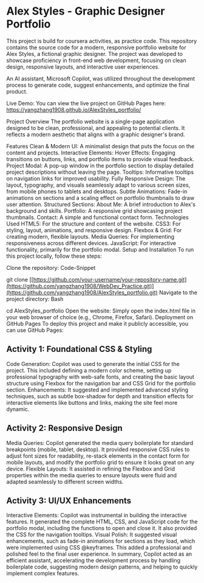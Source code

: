 # Alex Styles - Graphic Designer Portfolio
This project is build for coursera activities, as practice code.
This repository contains the source code for a modern, responsive portfolio website for Alex Styles, a fictional graphic designer. 
The project was developed to showcase proficiency in front-end web development, focusing on clean design, responsive layouts, and interactive user experiences.

An AI assistant, Microsoft Copilot, was utilized throughout the development process to generate code, suggest enhancements, and optimize the final product.

Live Demo: You can view the live project on GitHub Pages here: https://yangzhang1908.github.io/AlexStyles_portfolio/

Project Overview
The portfolio website is a single-page application designed to be clean, professional, and appealing to potential clients. It reflects a modern aesthetic that aligns with a graphic designer's brand.

Features
Clean & Modern UI: A minimalist design that puts the focus on the content and projects.
Interactive Elements:
Hover Effects: Engaging transitions on buttons, links, and portfolio items to provide visual feedback.
Project Modal: A pop-up window in the portfolio section to display detailed project descriptions without leaving the page.
Tooltips: Informative tooltips on navigation links for improved usability.
Fully Responsive Design: The layout, typography, and visuals seamlessly adapt to various screen sizes, from mobile phones to tablets and desktops.
Subtle Animations: Fade-in animations on sections and a scaling effect on portfolio thumbnails to draw user attention.
Structured Sections:
About Me: A brief introduction to Alex's background and skills.
Portfolio: A responsive grid showcasing project thumbnails.
Contact: A simple and functional contact form.
Technologies Used
HTML5: For the structure and content of the website.
CSS3: For styling, layout, animations, and responsive design.
Flexbox & Grid: For creating modern, flexible layouts.
Media Queries: For implementing responsiveness across different devices.
JavaScript: For interactive functionality, primarily for the portfolio modal.
Setup and Installation
To run this project locally, follow these steps:

Clone the repository:
Code-Snippet

git clone [[https://github.com/your-username/your-repository-name.git](https://github.com/yangzhang1908/WebDev_Practice.git)](https://github.com/yangzhang1908/AlexStyles_portfolio.git)
Navigate to the project directory:
Bash

cd AlexStyles_portfolio
Open the website: Simply open the index.html file in your web browser of choice (e.g., Chrome, Firefox, Safari).
Deployment on GitHub Pages
To deploy this project and make it publicly accessible, you can use GitHub Pages:

## Activity 1: Foundational CSS & Styling

Code Generation: Copilot was used to generate the initial CSS for the project. This included defining a modern color scheme, setting up professional typography with web-safe fonts, and creating the basic layout structure using Flexbox for the navigation bar and CSS Grid for the portfolio section.
Enhancements: It suggested and implemented advanced styling techniques, such as subtle box-shadow for depth and transition effects for interactive elements like buttons and links, making the site feel more dynamic.
## Activity 2: Responsive Design

Media Queries: Copilot generated the media query boilerplate for standard breakpoints (mobile, tablet, desktop). It provided responsive CSS rules to adjust font sizes for readability, re-stack elements in the contact form for mobile layouts, and modify the portfolio grid to ensure it looks great on any device.
Flexible Layouts: It assisted in refining the Flexbox and Grid properties within the media queries to ensure layouts were fluid and adapted seamlessly to different screen widths.
## Activity 3: UI/UX Enhancements

Interactive Elements: Copilot was instrumental in building the interactive features. It generated the complete HTML, CSS, and JavaScript code for the portfolio modal, including the functions to open and close it. It also provided the CSS for the navigation tooltips.
Visual Polish: It suggested visual enhancements, such as fade-in animations for sections as they load, which were implemented using CSS @keyframes. This added a professional and polished feel to the final user experience.
In summary, Copilot acted as an efficient assistant, accelerating the development process by handling boilerplate code, suggesting modern design patterns, and helping to quickly implement complex features.
